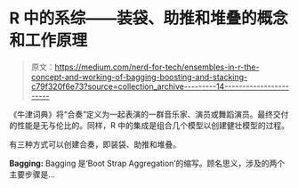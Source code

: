 # R 中的系综——装袋、助推和堆叠的概念和工作原理

> 原文：<https://medium.com/nerd-for-tech/ensembles-in-r-the-concept-and-working-of-bagging-boosting-and-stacking-c79f320f6e73?source=collection_archive---------14----------------------->

《牛津词典》将“合奏”定义为一起表演的一群音乐家、演员或舞蹈演员。最终交付的性能是无与伦比的。同样，R 中的集成是组合几个模型以创建健壮模型的过程。

有三种方式可以创建合奏，即装袋、助推和堆叠。

**Bagging:** Bagging 是‘Boot Strap Aggregation’的缩写。顾名思义，涉及的两个主要步骤是…